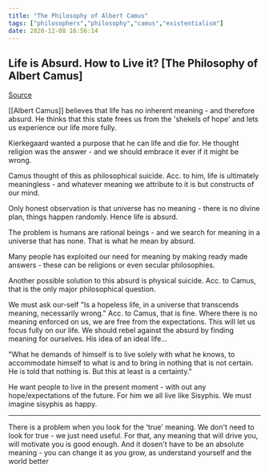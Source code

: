 ```yaml
---
title: "The Philosophy of Albert Camus"
tags: ["philosophers","philosophy","camus","existentialism"]
date: 2020-12-08 16:56:14
---
```


## Life is Absurd. How to Live it? [The Philosophy of Albert Camus]

[Source](https://www.youtube.com/watch?v=_hJZEq61KeM)

[[Albert Camus]] believes that life has no inherent meaning - and therefore absurd. He thinks that this state frees us from the 'shekels of hope' and lets us experience our life more fully.

Kierkegaard wanted a purpose that he can life and die for. He thought religion was the answer - and we should embrace it ever if it might be wrong.

Camus thought of this as philosophical suicide. Acc. to him, life is ultimately meaningless - and whatever meaning we attribute to it is but constructs of our mind. 

Only honest observation is that universe has no meaning - there is no divine plan, things happen randomly. Hence life is absurd.

The problem is humans are rational beings - and we search for meaning in a universe that has none. That is what he mean by absurd.

Many people has exploited our need for meaning by making ready made answers - these can be religions or even secular philosophies.

Another possible solution to this absurd is physical suicide. Acc. to Camus, that is the only major philosophical question.

We must ask our-self "Is a hopeless life, in a universe that transcends meaning, necessarily wrong." Acc. to Camus, that is fine. Where there is no meaning enforced on us, we are free from the expectations. This will let us focus fully on our life. We should rebel against the absurd by finding meaning for ourselves. His idea of an ideal life...

"What he demands of himself is to live solely with what he knows, to accommodate himself to what is and to bring in nothing that is not certain. He is told that nothing is. But this at least is a certainty."

He want people to live in the present moment - with out any hope/expectations of the future. For him we all live like Sisyphis. We must imagine sisyphis as happy.

---

There is a problem when you look for the 'true' meaning. We don't need to look for true - we just need useful. For that, any meaning that will drive you, will motivate you is good enough. And it dosen't have to be an absolute meaning - you can change it as you grow, as understand yourself and the world better

